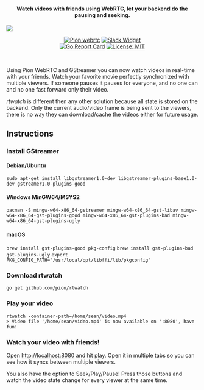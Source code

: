 <h4 align="center">Watch videos with friends using WebRTC, let your backend do the pausing and seeking.</h4>

<p align="center">
  <img style="min-width:100%;" src="https://raw.githubusercontent.com/pion/rtwatch/0d148eadb94c534cb62f39788251f057aea48adf/.github/rtwatch.gif">
</p>

<p align="center">
  <a href="https://pion.ly"><img src="https://img.shields.io/badge/pion-webrtc-gray.svg?longCache=true&colorB=brightgreen" alt="Pion webrtc"></a>
  <a href="https://pion.ly/slack"><img src="https://img.shields.io/badge/join-us%20on%20slack-gray.svg?longCache=true&logo=slack&colorB=brightgreen" alt="Slack Widget"></a>
  <br>
  <a href="https://goreportcard.com/report/github.com/pion/rtwatch"><img src="https://goreportcard.com/badge/github.com/pion/rtwatch" alt="Go Report Card"></a>
  <a href="LICENSE"><img src="https://img.shields.io/badge/License-MIT-yellow.svg" alt="License: MIT"></a>
</p>
<br>

Using Pion WebRTC and GStreamer you can now watch videos in real-time with your friends. Watch your favorite movie perfectly synchronized with multiple viewers. If someone pauses it pauses for everyone, and no one can and no one fast forward only their video.

*rtwatch* is different then any other solution because all state is stored on the backend. Only the current audio/video frame is being sent to the viewers, there is no way they can download/cache the videos either for future usage.

## Instructions
### Install GStreamer
#### Debian/Ubuntu
`sudo apt-get install libgstreamer1.0-dev libgstreamer-plugins-base1.0-dev gstreamer1.0-plugins-good`
#### Windows MinGW64/MSYS2
`pacman -S mingw-w64-x86_64-gstreamer mingw-w64-x86_64-gst-libav mingw-w64-x86_64-gst-plugins-good mingw-w64-x86_64-gst-plugins-bad mingw-w64-x86_64-gst-plugins-ugly`
#### macOS
` brew install gst-plugins-good pkg-config `
` brew install gst-plugins-bad gst-plugins-ugly `
` export PKG_CONFIG_PATH="/usr/local/opt/libffi/lib/pkgconfig" `

### Download rtwatch
```
go get github.com/pion/rtwatch
```

### Play your video
```
rtwatch -container-path=/home/sean/video.mp4
> Video file '/home/sean/video.mp4' is now available on ':8080', have fun!
```

### Watch your video with friends!
Open [http://localhost:8080](http://localhost:8080) and hit play. Open it in multiple tabs so you can see how it syncs between multiple viewers.

You also have the option to Seek/Play/Pause! Press those buttons and watch the video state change for every viewer at the same time.
